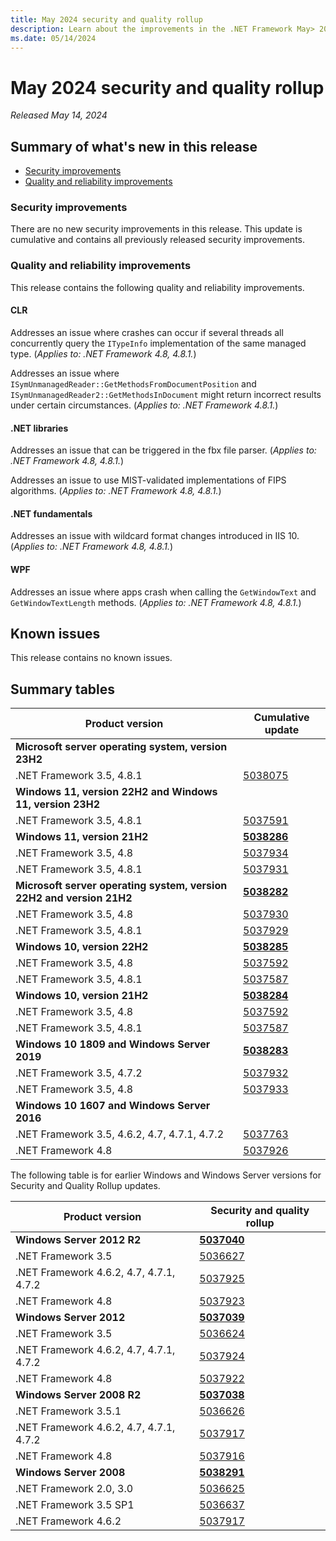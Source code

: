```yaml
---
title: May 2024 security and quality rollup
description: Learn about the improvements in the .NET Framework May> 2024 security and quality rollup.
ms.date: 05/14/2024
---
```

# May 2024 security and quality rollup

_Released May 14, 2024_

## Summary of what's new in this release

- [Security improvements](#security-improvements)
- [Quality and reliability improvements](#quality-and-reliability-improvements)

### Security improvements

There are no new security improvements in this release. This update is cumulative and contains all previously released security improvements.

### Quality and reliability improvements

This release contains the following quality and reliability improvements.

#### CLR

Addresses an issue where crashes can occur if several threads all concurrently query the `ITypeInfo` implementation of the same managed type. (*Applies to: .NET Framework 4.8, 4.8.1.*)

Addresses an issue where `ISymUnmanagedReader::GetMethodsFromDocumentPosition` and `ISymUnmanagedReader2::GetMethodsInDocument` might return incorrect results under certain circumstances. (*Applies to: .NET Framework 4.8.1.*)

#### .NET libraries

Addresses an issue that can be triggered in the fbx file parser. (*Applies to: .NET Framework 4.8, 4.8.1.*)

Addresses an issue to use MIST-validated implementations of FIPS algorithms. (*Applies to: .NET Framework 4.8, 4.8.1.*)

#### .NET fundamentals

Addresses an issue with wildcard format changes introduced in IIS 10. (*Applies to: .NET Framework 4.8, 4.8.1.*)

#### WPF

Addresses an issue where apps crash when calling the `GetWindowText` and `GetWindowTextLength` methods. (*Applies to: .NET Framework 4.8, 4.8.1.*)

## Known issues

This release contains no known issues.  

## Summary tables

| Product version | Cumulative update |
| --- | --- |
| **Microsoft server operating system, version 23H2** | |
| .NET Framework 3.5, 4.8.1 | [5038075](https://support.microsoft.com/kb/5038075) |
| **Windows 11, version 22H2 and Windows 11, version 23H2** | |
| .NET Framework 3.5, 4.8.1 | [5037591](https://support.microsoft.com/kb/5037591) |
| **Windows 11, version 21H2** | **[5038286](https://support.microsoft.com/kb/5038286)** |
| .NET Framework 3.5, 4.8 | [5037934](https://support.microsoft.com/kb/5037934) |
| .NET Framework 3.5, 4.8.1 | [5037931](https://support.microsoft.com/kb/5037931) |
| **Microsoft server operating system, version 22H2 and version 21H2** | **[5038282](https://support.microsoft.com/kb/5038282)** |
| .NET Framework 3.5, 4.8 | [5037930](https://support.microsoft.com/kb/5037930) |
| .NET Framework 3.5, 4.8.1 | [5037929](https://support.microsoft.com/kb/5037929) |
| **Windows 10, version 22H2** | **[5038285](https://support.microsoft.com/kb/5038285)** |
| .NET Framework 3.5, 4.8 | [5037592](https://support.microsoft.com/kb/5037592) |
| .NET Framework 3.5, 4.8.1 | [5037587](https://support.microsoft.com/kb/5037587) |
| **Windows 10, version 21H2** | **[5038284](https://support.microsoft.com/kb/5038284)** |
| .NET Framework 3.5, 4.8 | [5037592](https://support.microsoft.com/kb/5037592) |
| .NET Framework 3.5, 4.8.1 | [5037587](https://support.microsoft.com/kb/5037587) |
| **Windows 10 1809 and Windows Server 2019** | **[5038283](https://support.microsoft.com/kb/5038283)** |
| .NET Framework 3.5, 4.7.2 | [5037932](https://support.microsoft.com/kb/5037932) |
| .NET Framework 3.5, 4.8 | [5037933](https://support.microsoft.com/kb/5037933) |
| **Windows 10 1607 and Windows Server 2016** | |
| .NET Framework 3.5, 4.6.2, 4.7, 4.7.1, 4.7.2 | [5037763](https://support.microsoft.com/kb/5037763) |
| .NET Framework 4.8 | [5037926](https://support.microsoft.com/kb/5037926) |

The following table is for earlier Windows and Windows Server versions for Security and Quality Rollup updates.  

| Product version | Security and quality rollup |
| --- | --- |
| **Windows Server 2012 R2** | **[5037040](https://support.microsoft.com/kb/5037040)** |
| .NET Framework 3.5 | [5036627](https://support.microsoft.com/kb/5036627) |
| .NET Framework 4.6.2, 4.7, 4.7.1, 4.7.2 | [5037925](https://support.microsoft.com/kb/5037925) |
| .NET Framework 4.8 | [5037923](https://support.microsoft.com/kb/5037923) |
| **Windows Server 2012** | **[5037039](https://support.microsoft.com/kb/5037039)** |
| .NET Framework 3.5 | [5036624](https://support.microsoft.com/kb/5036624) |
| .NET Framework 4.6.2, 4.7, 4.7.1, 4.7.2 | [5037924](https://support.microsoft.com/kb/5037924) |
| .NET Framework 4.8 | [5037922](https://support.microsoft.com/kb/5037922) |
| **Windows Server 2008 R2** | **[5037038](https://support.microsoft.com/kb/5037038)** |
| .NET Framework 3.5.1 | [5036626](https://support.microsoft.com/kb/5036626) |
| .NET Framework 4.6.2, 4.7, 4.7.1, 4.7.2 | [5037917](https://support.microsoft.com/kb/5037917) |
| .NET Framework 4.8 |[5037916](https://support.microsoft.com/kb/5037916) |
| **Windows Server 2008** | **[5038291](https://support.microsoft.com/kb/5038291)** |
| .NET Framework 2.0, 3.0 | [5036625](https://support.microsoft.com/kb/5036625) |
| .NET Framework 3.5 SP1 | [5036637](https://support.microsoft.com/kb/5036637) |
| .NET Framework 4.6.2 | [5037917](https://support.microsoft.com/kb/5037917) |
